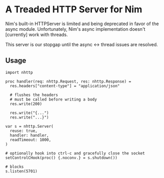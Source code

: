 # A Treaded HTTP Server for Nim

Nim's built-in HTTPServer is limited and being deprecated in favor of the async module. Unfortunately, Nim's async implementation doesn't [currently] work with threads.

This server is our stopgap until the async <-> thread issues are resolved.

## Usage

```
import nhttp

proc handler(req: nhttp.Request, res: nhttp.Response) =
  res.headers["content-type"] = "application/json"

  # flushes the headers
  # must be called before writing a body
  res.write(200)

  res.write("{...")
  res.write("...}")

var s = nhttp.Server(
  reuse: true,
  handler: handler,
  readTimeout: 1000,
)

# optionally hook into ctrl-c and gracefully close the socket
setControlCHook(proc() {.noconv.} = s.shutdown())

# blocks
s.listen(5701)
```

